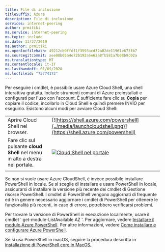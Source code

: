 ```yaml
---
title: File di inclusione
titleSuffix: Azure
description: File di inclusione
services: internet-peering
author: prmitiki
ms.service: internet-peering
ms.topic: include
ms.date: 11/27/2019
ms.author: prmitiki
ms.openlocfilehash: 49212cb9ffdf1f3593acd32a02de11961e673fb7
ms.sourcegitcommit: aee08b05a4e72b192a6e62a8fb581a7b08b9c02a
ms.translationtype: MT
ms.contentlocale: it-IT
ms.lasthandoff: 01/09/2020
ms.locfileid: "75774172"
---
```

Per eseguire i cmdlet, è possibile usare Azure Cloud Shell, una shell interattiva gratuita. Include strumenti comuni di Azure preinstallati e configurati per l'uso con l'account. È sufficiente fare clic su **Copia** per copiare il codice, incollarlo in Cloud Shell e quindi premere INVIO per eseguirlo. Esistono alcuni modi per avviare Cloud Shell:


|  |   |
|-----------------------------------------------|---|
| Aprire Cloud Shell nel browser. | [![https://shell.azure.com/powershell](../media/launchcloudshell.png)](https://shell.azure.com/powershell) |
| Fare clic sul pulsante **cloud Shell** nel menu in alto a destra nel portale. | [![Cloud Shell nel portale](../media/cloud-shell-menu.png)](https://portal.azure.com) |
|  |  |


Se non si vuole usare Azure CloudShell, è invece possibile installare PowerShell in locale. Se si sceglie di installare e usare PowerShell in locale, assicurarsi di installare la versione più recente dei cmdlet di Gestione risorse PowerShell. I cmdlet di PowerShell vengono aggiornati di frequente ed è in genere necessario aggiornare i cmdlet di PowerShell per ottenere le funzionalità più recenti, in caso di errore, potrebbero verificarsi problemi.

Per trovare la versione di PowerShell in esecuzione localmente, usare il cmdlet ' get-module-ListAvailable AZ '. Per aggiornare, vedere [Installare il modulo Azure PowerShell](https://docs.microsoft.com/powershell/azure/azurerm/install-azurerm-ps). Per altre informazioni, vedere [Come installare e configurare Azure PowerShell](https://docs.microsoft.com/powershell/azure/azurerm/overview).

Se si usa PowerShell in macOS, seguire la procedura descritta in [installazione di PowerShell core in MacOS.](https://docs.microsoft.com/powershell/scripting/install/installing-powershell-core-on-macos?view=powershell-6)